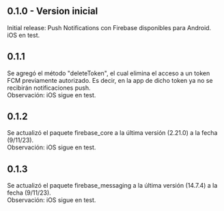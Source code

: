 ## 0.1.0 - Version inicial
Initial release: Push Notifications con Firebase disponibles para Android.
<br>iOS en test.

## 0.1.1
Se agregó el método "deleteToken", el cual elimina el acceso a un token FCM previamente autorizado. Es decir, en la app de dicho token ya no se recibirán notificaciones push.
<br>Observación: iOS sigue en test.

## 0.1.2
Se actualizó el paquete firebase_core a la última versión (2.21.0) a la fecha (9/11/23).
<br>Observación: iOS sigue en test.

## 0.1.3
Se actualizó el paquete firebase_messaging a la última versión (14.7.4) a la fecha (9/11/23).
<br>Observación: iOS sigue en test.